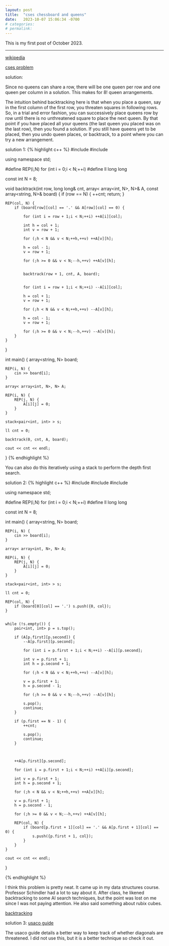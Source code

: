 ```yaml
---
layout: post
title:  "cses chessboard and queens"
date:   2023-10-07 15:06:34 -0700
# categories:
# permalink:
---
```


This is my first post of October 2023.

---

[wikipedia](https://en.wikipedia.org/wiki/Eight_queens_puzzle)

[cses problem](https://cses.fi/problemset/task/1624/)

solution:

Since no queens can share a row, there will be one queen per row and one queen per column in a solution. This makes for 8! queen arrangements.

The intuition behind backtracking here is that when you place a queen, say in the first column of the first row, you threaten squares in following rows. So, in a trial and error fashion, you can successively place queens row by row until there is no unthreatened square to place the next queen. By that point if you have placed all your queens (the last queen you placed was on the last row), then you found a solution. If you still have queens yet to be placed, then you undo queen places, or backtrack, to a point where you can try a new arrangement.



solution 1:
{% highlight c++ %}
#include<iostream>
#include<array>


using namespace std;

#define REP(i,N) for (int i = 0;i < N;++i)
#define ll long long

const int N = 8;

void backtrack(int row, long long& cnt, array< array<int, N>, N>& A, const array<string, N>& board) {
	if (row == N) {
		++cnt;
		return;
	}

	REP(col, N) {
		if (board[row][col] == '.' && A[row][col] == 0) {

			for (int i = row + 1;i < N;++i) ++A[i][col];

			int h = col + 1;
			int v = row + 1;

			for (;h < N && v < N;++h,++v) ++A[v][h];

			h = col - 1;
			v = row + 1;

			for (;h >= 0 && v < N;--h,++v) ++A[v][h];


			backtrack(row + 1, cnt, A, board);


			for (int i = row + 1;i < N;++i) --A[i][col];

			h = col + 1;
			v = row + 1;

			for (;h < N && v < N;++h,++v) --A[v][h];

			h = col - 1;
			v = row + 1;

			for (;h >= 0 && v < N;--h,++v) --A[v][h];
		}
	}
}




int main() {
	array<string, N> board;

	REP(i, N) {
		cin >> board[i];
	}

	array< array<int, N>, N> A;

	REP(i, N) {
		REP(j, N) {
			A[i][j] = 0;
		}
	}

	stack<pair<int, int> > s;

	ll cnt = 0;

	backtrack(0, cnt, A, board);

	cout << cnt << endl;
}
{% endhighlight %}

You can also do this iteratively using a stack to perform the depth first search.

solution 2:
{% highlight c++ %}
#include<iostream>
#include<array>
#include<stack>


using namespace std;

#define REP(i,N) for (int i = 0;i < N;++i)
#define ll long long

const int N = 8;

int main() {
	array<string, N> board;

	REP(i, N) {
		cin >> board[i];
	}

	array< array<int, N>, N> A;

	REP(i, N) {
		REP(j, N) {
			A[i][j] = 0;
		}
	}

	stack<pair<int, int> > s;

	ll cnt = 0;

	REP(col, N) {
		if (board[0][col] == '.') s.push({0, col});
	}


	while (!s.empty()) {
		pair<int, int> p = s.top();

		if (A[p.first][p.second]) {
			--A[p.first][p.second];

			for (int i = p.first + 1;i < N;++i) --A[i][p.second];

			int v = p.first + 1;
			int h = p.second + 1;

			for (;h < N && v < N;++h,++v) --A[v][h];

			v = p.first + 1;
			h = p.second - 1;

			for (;h >= 0 && v < N;--h,++v) --A[v][h];

			s.pop();
			continue;
		}

		if (p.first == N - 1) {
			++cnt;

			s.pop();
			continue;
		}



		++A[p.first][p.second];

		for (int i = p.first + 1;i < N;++i) ++A[i][p.second];

		int v = p.first + 1;
		int h = p.second + 1;

		for (;h < N && v < N;++h,++v) ++A[v][h];

		v = p.first + 1;
		h = p.second - 1;

		for (;h >= 0 && v < N;--h,++v) ++A[v][h];

		REP(col, N) {
			if (board[p.first + 1][col] == '.' && A[p.first + 1][col] == 0) {
				s.push({p.first + 1, col});
			}
		}
	}

	cout << cnt << endl;
}

{% endhighlight %}


I think this problem is pretty neat. It came up in my data structures course. Professor Schindler had a lot to say about it. After class, he likened backtracking to some AI search techniques, but the point was lost on me since I was not paying attention. He also said something about rubix cubes.

[backtracking](https://en.wikipedia.org/wiki/Backtracking#Further_reading)

solution 3:
[usaco guide](https://usaco.guide/bronze/complete-rec?lang=cpp#backtracking)

The usaco guide details a better way to keep track of whether diagonals are threatened. I did not use this, but it is a better technique so check it out.
